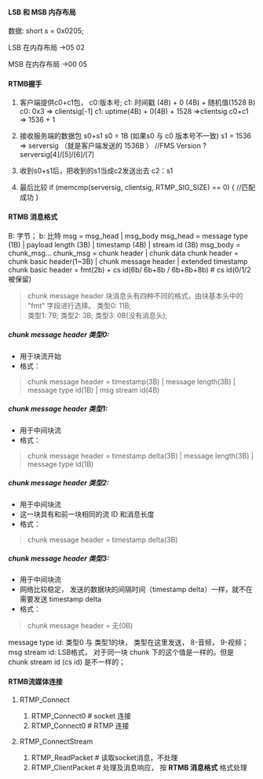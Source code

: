 #### LSB 和 MSB 内存布局

数据:
 short s = 0x0205;

LSB 在内存布局
->05 02


MSB 在内存布局
->00 05



#### RTMB握手
1. 客户端提供c0+c1包， c0:版本号; c1: 时间戳 (4B) +  0 (4B) + 随机值(1528 B)
c0: 0x3 => clientsig[-1]
c1: uptime(4B) + 0(4B) + 1528 =>clientsig
c0+c1 => 1536 + 1

2. 接收服务端的数据包 s0+s1
s0 = 1B (如果s0 与 c0 版本号不一致)
s1 = 1536 => serversig （就是客户端发送的 1536B ）
//FMS Version ? serversig[4]/[5]/[6]/[7]

1. 收到s0+s1后，把收到的s1当成c2发送出去
c2：s1

4. 最后比较
if (memcmp(serversig, clientsig, RTMP_SIG_SIZE) == 0) {
	//匹配成功
}


#### RTMB 消息格式 
B: 字节； b: 比特
msg = msg_head | msg_body
msg_head = message type (1B) | payload length (3B) | timestamp (4B) | stream id (3B)
msg_body = chunk_msg...
chunk_msg = chunk header | chunk data
chunk header = chunk basic header(1~3B) | chunk message header | extended timestamp
chunk basic header = fmt(2b) + cs id(6b/ 6b+8b / 6b+8b+8b) # cs id(0/1/2被保留)

>chunk message header 块消息头有四种不同的格式，由块基本头中的 "fmt" 字段进行选择。
类型0: 11B;   
类型1: 7B;
类型2: 3B; 
类型3: 0B(没有消息头);

##### chunk message header 类型0:
* 用于块流开始
* 格式：
> chunk message header = timestamp(3B) | message length(3B) | message type id(1B) | msg stream id(4B) 

##### chunk message header 类型1:
* 用于中间块流
* 格式：
> chunk message header = timestamp delta(3B) | message length(3B) | message type id(1B)

##### chunk message header 类型2:
* 用于中间块流
* 这一块具有和前一块相同的流 ID 和消息长度 
* 格式：
> chunk message header = timestamp delta(3B) 

##### chunk message header 类型3:
* 用于中间块流
* 网络比较稳定， 发送的数据块的间隔时间（timestamp delta）一样，就不在需要发送 timestamp delta
* 格式：
> chunk message header = 无(0B)

message type id: 类型0 与 类型1的块， 类型在这里发送， 8-音频， 9-视频；
msg stream id: LSB格式， 对于同一块 chunk 下的这个值是一样的。但是 chunk stream id (cs id) 是不一样的；



#### RTMB流媒体连接
1. RTMP_Connect
   1. RTMP_Connect0 # socket 连接
   2. RTMP_Connect0 # RTMP 连接

2. RTMP_ConnectStream
   1. RTMP_ReadPacket # 读取socket消息，不处理
   2. RTMP_ClientPacket # 处理及消息响应， 按  **RTMB 消息格式** 格式处理
   





